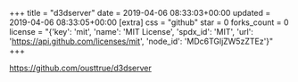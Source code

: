 +++
title = "d3dserver"
date = 2019-04-06 08:33:03+00:00
updated = 2019-04-06 08:33:05+00:00
[extra]
css = "github"
star = 0
forks_count = 0
license = "{'key': 'mit', 'name': 'MIT License', 'spdx_id': 'MIT', 'url': 'https://api.github.com/licenses/mit', 'node_id': 'MDc6TGljZW5zZTEz'}"
+++

<https://github.com/ousttrue/d3dserver>

